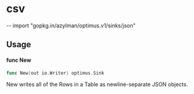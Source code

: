 # csv
--
    import "gopkg.in/azylman/optimus.v1/sinks/json"


## Usage

#### func  New

```go
func New(out io.Writer) optimus.Sink
```
New writes all of the Rows in a Table as newline-separate JSON objects.

